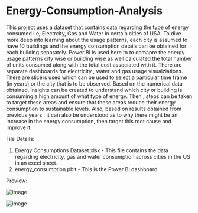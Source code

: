 # Energy-Consumption-Analysis

This project uses a dataset that contains data regarding the type of energy consumed i.e, Electrcity, Gas and Water in certain cities of USA. To dive more deep into learning about the usage patterns, each city is assumed to have 10 buildings and the energy consumption details can be obtained for each building separately.
Power BI is used here to to comapre the energy usage patterns city wise or building wise as well calculated the total number of units consumed along with the total cost associated with it. 
There are separate dashboards for electricity , water and gas usage visualziations. There are slicers used which can be used to select a particular time frame (in years) or the city that is to be observed.
Based on the numerical data obtained, insights can be created to understand which city or building is consuming a high amount of what type of energy. Then , steps can be taken to target these areas and ensure that these areas reduce their energy consumption to sustainable levels. Also, based on results obtained from previous years , it can also be understood as to why there might be an increase in the energy consumption, then target this root cause and improve it.

File Details:

1. Energy Consumptions Dataset.xlsx - This file contains the data regarding electricity, gas and water consumption across cities in the US in an excel sheet.
2. energy_consumption.pbit - This is the Power BI dashboard.

Preview:

![image](https://github.com/aniruddhPyati/Energy-Consumption-Analysis/assets/90457264/93557c41-7d37-4319-93a3-5cbe14c0b608)

![image](https://github.com/aniruddhPyati/Energy-Consumption-Analysis/assets/90457264/cd35cc80-5af8-4a9b-859b-021fd4048950)


